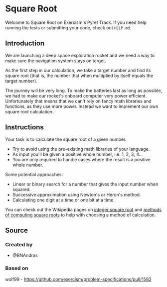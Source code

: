 # Square Root

Welcome to Square Root on Exercism's Pyret Track.
If you need help running the tests or submitting your code, check out `HELP.md`.

## Introduction

We are launching a deep space exploration rocket and we need a way to make sure the navigation system stays on target.

As the first step in our calculation, we take a target number and find its square root (that is, the number that when multiplied by itself equals the target number).

The journey will be very long.
To make the batteries last as long as possible, we had to make our rocket's onboard computer very power efficient.
Unfortunately that means that we can't rely on fancy math libraries and functions, as they use more power.
Instead we want to implement our own square root calculation.

## Instructions

Your task is to calculate the square root of a given number.

- Try to avoid using the pre-existing math libraries of your language.
- As input you'll be given a positive whole number, i.e. 1, 2, 3, 4…
- You are only required to handle cases where the result is a positive whole number.

Some potential approaches:

- Linear or binary search for a number that gives the input number when squared.
- Successive approximation using Newton's or Heron's method.
- Calculating one digit at a time or one bit at a time.

You can check out the Wikipedia pages on [integer square root][integer-square-root] and [methods of computing square roots][computing-square-roots] to help with choosing a method of calculation.

[integer-square-root]: https://en.wikipedia.org/wiki/Integer_square_root
[computing-square-roots]: https://en.wikipedia.org/wiki/Methods_of_computing_square_roots

## Source

### Created by

- @BNAndras

### Based on

wolf99 - https://github.com/exercism/problem-specifications/pull/1582